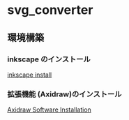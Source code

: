 # svg_converter

## 環境構築

### inkscape のインストール

[inkscape install](https://inkscape.org/release/inkscape-1.3/)

### 拡張機能 (Axidraw)のインストール

[Axidraw Software Installation](https://wiki.evilmadscientist.com/Axidraw_Software_Installation)
